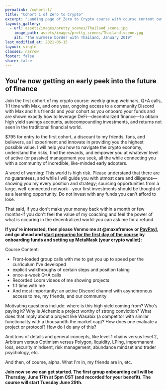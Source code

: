 ```yaml
---
permalink: /cohort-1/
title: "Cohort 1 of Zero to Crypto"
excerpt: "Landing page of Zero to Crypto course with course content outlined"
layouts_gallery:
  - url: assets/images/pretty_scenes/Thailand_scene.jpg
    image_path: assets/images/pretty_scenes/Thailand_scene.jpg
    alt: "The Burmese border with Thailand, January 2019"
last_modified_at: 2021-06-15
layout: single
classes: narrow
footer: false
share: false
---
```


## You're now getting an early peek into the future of finance

Join the first cohort of my crypto course: weekly group webinars, Q+A calls, 1:1 time with Max, and one year, ongoing access to a community Discord with Max and his friends and your cohort as you onboard your funds and are shown exactly how to leverage DeFi—decentralized finance—to obtain high yield savings accounts, autocompounding investments, and returns not seen in the traditional financial world.

$795 for entry to the first cohort, a discount to my friends, fans, and believers, as  I experiment and innovate in providing you the highest possible value. I will help you how to navigate the crypto economy, understand the risks, find the rewards, and empower you at whatever level of active (or passive) management you seek, all the while connecting you with a community of incredible, like-minded early adopters.

A word of warning: This world is high risk. Please understand that there are no guarantees, and while I will guide you with utmost care and diligence—showing you my every position and strategy; sourcing opportunities from a large, well-connected network—your first investments should be thought of as a learning opportunity. Do not invest with any funds you can't afford to lose.

That said, if you don't make your money back within a month or few months-if you don't feel the value of my coaching and feel the power of what is occuring in the decentralized world-you can ask me for a refund.

**If you're interested, then please Venmo me at @maxefremov or [PayPayl](https://paypal.me/maxefremov?locale.x=en_US), and go ahead and [start preparing for the first day of the course](https://docs.google.com/document/d/14SonxyIpUTOV6kCH6XOJzCJERqWhMaluvyKkLbyfd_0/edit?usp=sharing) by onboarding funds and setting up MetaMask (your crypto wallet):**

Course Content:

- Front-loaded group calls with me to get you up to speed per the curriculum I've developed
- explicit walkthroughs of certain steps and position taking
- once-a-week Q+A calls
- Recorded Loom videos of me showing projects
- 1:1 time with me
- And most importantly: an active Discord channel with asynchronous access to me, my friends, and our community

Motivating questions include: where is this high yield coming from? Who's paying it? Why is Alchemix a project worthy of strong conviction? What does that imply about a project like Wasabix (a competitor with similar functionality with a thousandth the market cap)? How does one evaluate a project or protocol? How do I do any of this?

And tons of details and general concepts, like level 1 chains versus level 2, Arbitrum versus Optimism versus Polygon, liquidity, LPing, impermanent loss, security mindsent, risk management, abundance mindset and trader psychology, etc.

And then, of course, alpha. What I'm in, my friends are in, etc.

**Join now so we can get started. The first group onboarding call will be Thursday, June 17th at 5pm CST (and recorded for your benefit). The course will start Tuesday June 29th.**

<!-- By dint of the non-traditional path I've taken, I've come into a lot of experiences:

- uprooting and moving to the city with the brightest future in America—Austin, Texas—and creating community
- mastering my body, eating habits, and physical training program as an adult gymnast
- changing careers into tech and being accorded a lifechanging income
- quitting my job to pursue a number of business, projects, and ventures
- investing in cryptocurrencies, decentralized finance, and the crypto economy
- owning my sundry emotions, extirpating the shame with which we all leave childhood

I'm coaching, tutoring, and mentoring those seeking and enquiring in these areas. You can [find time on my calendar](https://calendly.com/maxim-efremov/15min) to schedule a free call so we can find out how you could benefit from my service. -->
